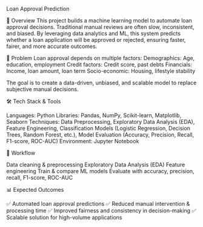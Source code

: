 Loan Approval Prediction

📌 Overview
This project builds a machine learning model to automate loan approval decisions. Traditional manual reviews are often slow, inconsistent, and biased. By leveraging data analytics and ML, this system predicts whether a loan application will be approved or rejected, ensuring faster, fairer, and more accurate outcomes.

🎯 Problem
Loan approval depends on multiple factors:
Demographics: Age, education, employment
Credit factors: Credit score, past debts
Financials: Income, loan amount, loan term
Socio-economic: Housing, lifestyle stability

The goal is to create a data-driven, unbiased, and scalable model to replace subjective manual decisions.


🛠️ Tech Stack & Tools

Languages: Python
Libraries: Pandas, NumPy, Scikit-learn, Matplotlib, Seaborn
Techniques: Data Preprocessing, Exploratory Data Analysis (EDA), Feature Engineering, Classification Models (Logistic Regression, Decision Trees, Random Forest, etc.), Model Evaluation (Accuracy, Precision, Recall, F1-score, ROC-AUC)
Environment: Jupyter Notebook

🚀 Workflow

Data cleaning & preprocessing
Exploratory Data Analysis (EDA)
Feature engineering
Train & compare ML models
Evaluate with accuracy, precision, recall, F1-score, ROC-AUC

📊 Expected Outcomes

✅ Automated loan approval predictions
✅ Reduced manual intervention & processing time
✅ Improved fairness and consistency in decision-making
✅ Scalable solution for high-volume applications
